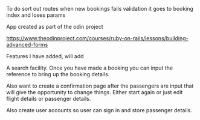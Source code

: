To do 
sort out routes when new bookings fails validation it goes to booking index and 
loses params

App created as part of the odin project

https://www.theodinproject.com/courses/ruby-on-rails/lessons/building-advanced-forms

	
Features I have added, will add

A search facility. Once you have made a booking you can input the reference
to bring up the booking details.

Also want to create a confirmation page after the passengers are input
that will give the opportunity to change things. Either start again or just edit flight
details or passenger details.

Also create user accounts so user can sign in and store passenger details.

